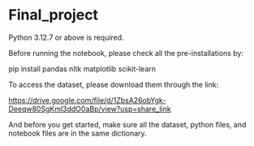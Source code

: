 # Final_project

Python 3.12.7 or above is required.

Before running the notebook, please check all the pre-installations by:

pip install pandas nltk matplotlib scikit-learn

To access the dataset, please download them through the link:

https://drive.google.com/file/d/1ZbsA26obYgk-Deeqw80SgKml3ddO0aBp/view?usp=share_link

And before you get started, make sure all the dataset, python files, and notebook files are in the same dictionary.
